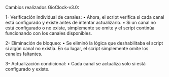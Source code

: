 Cambios realizados GioClock-v3.0:

1- Verificación individual de canales: • Ahora, el script verifica si cada canal está configurado y existe antes de intentar actualizarlo. • Si un canal no está configurado o no existe, simplemente se omite y el script continúa funcionando con los canales disponibles.

2- Eliminación de bloqueo: • Se eliminó la lógica que deshabilitaba el script si algún canal no existía. En su lugar, el script simplemente omite los canales faltantes.

3- Actualización condicional: • Cada canal se actualiza solo si está configurado y existe.
